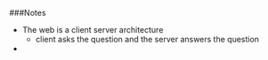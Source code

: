 ###Notes

* The web is a client server architecture
  * client asks the question and the server answers the question
* 